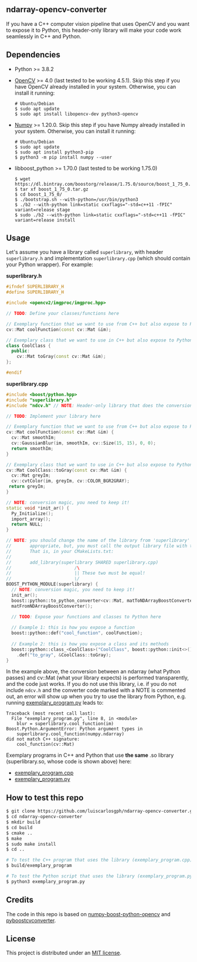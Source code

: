 ndarray-opencv-converter
------------------------
If you have a C++ computer vision pipeline that uses OpenCV and you want to expose it to Python, this header-only library will make your code work seamlessly in C++ and Python.

Dependencies
------------
* Python >= 3.8.2
      
* [OpenCV](https://github.com/opencv/opencv) >= 4.0 (last tested to be working 4.5.1). Skip this step if you have OpenCV already installed in your system. Otherwise, you can install it running:

      
      # Ubuntu/Debian
      $ sudo apt update
      $ sudo apt install libopencv-dev python3-opencv
      
* [Numpy](https://pypi.org/project/numpy/) >= 1.20.0. Skip this step if you have Numpy already installed in your system. Otherwise, you can install it running:

      # Ubuntu/Debian
      $ sudo apt update
      $ sudo apt install python3-pip
      $ python3 -m pip install numpy --user

* libboost_python >= 1.70.0 (last tested to be working 1.75.0)
      
      $ wget https://dl.bintray.com/boostorg/release/1.75.0/source/boost_1_75_0.tar.gz
      $ tar xf boost_1_75_0.tar.gz
      $ cd boost_1_75_0/
      $ ./bootstrap.sh --with-python=/usr/bin/python3
      $ ./b2 --with-python link=static cxxflags="-std=c++11 -fPIC" variant=release stage
      $ sudo ./b2 --with-python link=static cxxflags="-std=c++11 -fPIC" variant=release install

Usage
-----
Let's assume you have a library called ```superlibrary```, with header ```superlibrary.h``` and implementation ```superlibrary.cpp``` (which should contain your Python wrapper). For example:

**superlibrary.h**

```cpp
#ifndef SUPERLIBRARY_H
#define SUPERLIBRARY_H

#include <opencv2/imgproc/imgproc.hpp>

// TODO: Define your classes/functions here

// Exemplary function that we want to use from C++ but also expose to Python
cv::Mat coolFunction(const cv::Mat &im);

// Exemplary class that we want to use in C++ but also expose to Python
class CoolClass {
  public:
    cv::Mat toGray(const cv::Mat &im);
};

#endif
```

**superlibrary.cpp**

```cpp
#include <boost/python.hpp>
#include "superlibrary.h"
#include "ndcv.h" // NOTE: Header-only library that does the conversion magic, you need to keep it!

// TODO: Implement your library here

// Exemplary function that we want to use from C++ but also expose to Python
cv::Mat coolFunction(const cv::Mat &im) {
  cv::Mat smoothIm;
  cv::GaussianBlur(im, smoothIm, cv::Size(15, 15), 0, 0);
  return smoothIm;
}

// Exemplary class that we want to use in C++ but also expose to Python
cv::Mat CoolClass::toGray(const cv::Mat &im) {
  cv::Mat greyIm;
  cv::cvtColor(im, greyIm, cv::COLOR_BGR2GRAY);
 return greyIm;
}

// NOTE: conversion magic, you need to keep it!
static void *init_ar() {
  Py_Initialize();
  import_array();
  return NULL;
}

// NOTE: you should change the name of the library from 'superlibrary' to something more
//       appropriate, but, you must call the output library file with the same name.
//       That is, in your CMakeLists.txt:
//
//       add_library(superlibrary SHARED superlibrary.cpp)
//                        /\
//                        || These two must be equal!
//                        \/
BOOST_PYTHON_MODULE(superlibrary) {
  // NOTE: conversion magic, you need to keep it!
  init_ar();
  boost::python::to_python_converter<cv::Mat, matToNDArrayBoostConverter>();
  matFromNDArrayBoostConverter();

  // TODO: Expose your functions and classes to Python here
  
  // Example 1: this is how you expose a function
  boost::python::def("cool_function", coolFunction);
  
  // Example 2: this is how you expose a class and its methods
  boost::python::class_<CoolClass>("CoolClass", boost::python::init<>())
    .def("to_gray", &CoolClass::toGray);
}
```

In the example above, the conversion between an ndarray (what Python passes) and cv::Mat (what your library expects) is performed transparently, and the code just works. If you do not use this library, i.e. if you do not include ```ndcv.h``` and the converter code marked with a NOTE is commented out, an error will show up when you try to use the library from Python, e.g. running [exemplary_program.py](https://github.com/luiscarlosgph/ndarray-opencv-converter/blob/main/exemplary_program.py) leads to:

```
Traceback (most recent call last):
  File "exemplary_program.py", line 8, in <module>
    blur = superlibrary.cool_function(im)
Boost.Python.ArgumentError: Python argument types in
    superlibrary.cool_function(numpy.ndarray)
did not match C++ signature:
    cool_function(cv::Mat)
```

Exemplary programs in C++ and Python that use **the same** .so library (superlibrary.so, whose code is shown above) here: 

* [exemplary_program.cpp](https://github.com/luiscarlosgph/ndarray-opencv-converter/blob/main/exemplary_program.cpp)
* [exemplary_program.py](https://github.com/luiscarlosgph/ndarray-opencv-converter/blob/main/exemplary_program.py)

How to test this repo
---------------------

```bash
$ git clone https://github.com/luiscarlosgph/ndarray-opencv-converter.git
$ cd ndarray-opencv-converter
$ mkdir build
$ cd build
$ cmake ..
$ make
$ sudo make install
$ cd ..

# To test the C++ program that uses the library (exemplary_program.cpp)
$ build/exemplary_program

# To test the Python script that uses the library (exemplary_program.py)
$ python3 exemplary_program.py
```

Credits
-------
The code in this repo is based on [numpy-boost-python-opencv](https://github.com/yati-sagade/blog-content/blob/master/content/numpy-boost-python-opencv.rst) and [pyboostcvconverter](https://github.com/Algomorph/pyboostcvconverter).

License
-------
This project is distributed under an [MIT license](https://github.com/luiscarlosgph/ndarray-opencv-converter/blob/main/LICENSE).

